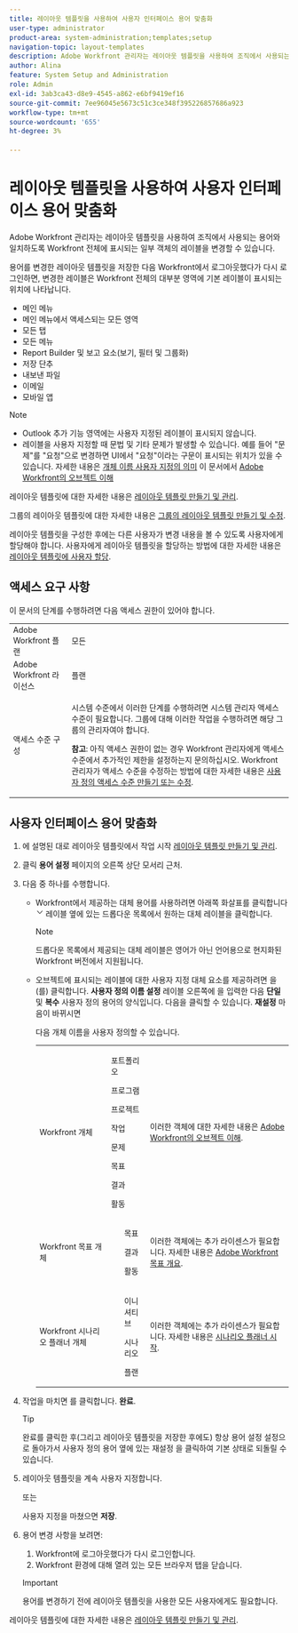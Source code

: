 ```yaml
---
title: 레이아웃 템플릿을 사용하여 사용자 인터페이스 용어 맞춤화
user-type: administrator
product-area: system-administration;templates;setup
navigation-topic: layout-templates
description: Adobe Workfront 관리자는 레이아웃 템플릿을 사용하여 조직에서 사용되는 용어와 일치하도록 Workfront 전체에 표시되는 일부 객체의 레이블을 변경할 수 있습니다.
author: Alina
feature: System Setup and Administration
role: Admin
exl-id: 3ab3ca43-d8e9-4545-a862-e6bf9419ef16
source-git-commit: 7ee96045e5673c51c3ce348f395226857686a923
workflow-type: tm+mt
source-wordcount: '655'
ht-degree: 3%

---
```


# 레이아웃 템플릿을 사용하여 사용자 인터페이스 용어 맞춤화

Adobe Workfront 관리자는 레이아웃 템플릿을 사용하여 조직에서 사용되는 용어와 일치하도록 Workfront 전체에 표시되는 일부 객체의 레이블을 변경할 수 있습니다.

용어를 변경한 레이아웃 템플릿을 저장한 다음 Workfront에서 로그아웃했다가 다시 로그인하면, 변경한 레이블은 Workfront 전체의 대부분 영역에 기본 레이블이 표시되는 위치에 나타납니다.

* 메인 메뉴
* 메인 메뉴에서 액세스되는 모든 영역
* 모든 탭
* 모든 메뉴
* Report Builder 및 보고 요소(보기, 필터 및 그룹화)
* 저장 단추
* 내보낸 파일
* 이메일
* 모바일 앱

>[!NOTE]
>
>* Outlook 추가 기능 영역에는 사용자 지정된 레이블이 표시되지 않습니다.
>* 레이블을 사용자 지정할 때 문법 및 기타 문제가 발생할 수 있습니다. 예를 들어 &quot;문제&quot;를 &quot;요청&quot;으로 변경하면 UI에서 &quot;요청&quot;이라는 구문이 표시되는 위치가 있을 수 있습니다. 자세한 내용은 [개체 이름 사용자 지정의 의미](../../../workfront-basics/navigate-workfront/workfront-navigation/understand-objects.md#implications-of-customizing-object-names) 이 문서에서 [Adobe Workfront의 오브젝트 이해](../../../workfront-basics/navigate-workfront/workfront-navigation/understand-objects.md)
>

레이아웃 템플릿에 대한 자세한 내용은 [레이아웃 템플릿 만들기 및 관리](../../../administration-and-setup/customize-workfront/use-layout-templates/create-and-manage-layout-templates.md).

그룹의 레이아웃 템플릿에 대한 자세한 내용은 [그룹의 레이아웃 템플릿 만들기 및 수정](../../../administration-and-setup/manage-groups/work-with-group-objects/create-and-modify-a-groups-layout-templates.md).

레이아웃 템플릿을 구성한 후에는 다른 사용자가 변경 내용을 볼 수 있도록 사용자에게 할당해야 합니다. 사용자에게 레이아웃 템플릿을 할당하는 방법에 대한 자세한 내용은 [레이아웃 템플릿에 사용자 할당](../use-layout-templates/assign-users-to-layout-template.md).

## 액세스 요구 사항

이 문서의 단계를 수행하려면 다음 액세스 권한이 있어야 합니다.

<table style="table-layout:auto"> 
 <col> 
 <col> 
 <tbody> 
  <tr> 
   <td role="rowheader">Adobe Workfront 플랜</td> 
   <td>모든</td> 
  </tr> 
  <tr> 
   <td role="rowheader">Adobe Workfront 라이선스</td> 
   <td>플랜</td> 
  </tr> 
  <tr> 
   <td role="rowheader">액세스 수준 구성</td> 
   <td> <p>시스템 수준에서 이러한 단계를 수행하려면 시스템 관리자 액세스 수준이 필요합니다.
그룹에 대해 이러한 작업을 수행하려면 해당 그룹의 관리자여야 합니다.</p> <p><b>참고</b>: 아직 액세스 권한이 없는 경우 Workfront 관리자에게 액세스 수준에서 추가적인 제한을 설정하는지 문의하십시오. Workfront 관리자가 액세스 수준을 수정하는 방법에 대한 자세한 내용은 <a href="../../../administration-and-setup/add-users/configure-and-grant-access/create-modify-access-levels.md" class="MCXref xref">사용자 정의 액세스 수준 만들기 또는 수정</a>.</p> </td> 
  </tr> 
 </tbody> 
</table>

## 사용자 인터페이스 용어 맞춤화

1. 에 설명된 대로 레이아웃 템플릿에서 작업 시작 [레이아웃 템플릿 만들기 및 관리](../../../administration-and-setup/customize-workfront/use-layout-templates/create-and-manage-layout-templates.md).
1. 클릭 **용어 설정** 페이지의 오른쪽 상단 모서리 근처.
1. 다음 중 하나를 수행합니다.

   * Workfront에서 제공하는 대체 용어를 사용하려면 아래쪽 화살표를 클릭합니다  ![](assets/dropdown-arrow.png) 레이블 옆에 있는 드롭다운 목록에서 원하는 대체 레이블을 클릭합니다.

     >[!NOTE]
     >
     >드롭다운 목록에서 제공되는 대체 레이블은 영어가 아닌 언어용으로 현지화된 Workfront 버전에서 지원됩니다.

   * 오브젝트에 표시되는 레이블에 대한 사용자 지정 대체 요소를 제공하려면 을(를) 클릭합니다. **사용자 정의 이름 설정** 레이블 오른쪽에 을 입력한 다음 **단일** 및 **복수** 사용자 정의 용어의 양식입니다. 다음을 클릭할 수 있습니다. **재설정** 마음이 바뀌시면

     다음 개체 이름을 사용자 정의할 수 있습니다.

     <table style="table-layout:auto">
      <col>
      <col>
      <col>
      <tbody>
       <tr>
        <td role="rowheader"><p>Workfront 개체</p></td>
        <td>
          <p>포트폴리오</p>
          <p>프로그램</p>
          <p>프로젝트</p>
          <p>작업</p>
          <p>문제</p>
          <p>목표</p>
          <p>결과</p>
          <p>활동</p>
         </ul></td>
        <td><p>이러한 객체에 대한 자세한 내용은 <a href="../../../workfront-basics/navigate-workfront/workfront-navigation/understand-objects.md" class="MCXref xref">Adobe Workfront의 오브젝트 이해</a>.</p></td>
       </tr>
       <tr>
        <td role="rowheader"><p>Workfront 목표 개체</p></td>
        <td>
         <ul>
          <p>목표</p>
          <p>결과</p>
          <p>활동</p>
         </ul></td>
        <td><p>이러한 객체에는 추가 라이센스가 필요합니다. 자세한 내용은 <a href="../../../workfront-goals/goal-management/wf-goals-overview.md" class="MCXref xref">Adobe Workfront 목표 개요</a>.</p></td>
       </tr>
       <tr data-mc-conditions="">
        <td role="rowheader"><p>Workfront 시나리오 플래너 개체</p></td>
        <td>
         <ul>
          <p>이니셔티브</p>
          <p>시나리오</p>
          <p>플랜 </p>
         </ul></td>
        <td><p>이러한 객체에는 추가 라이센스가 필요합니다. 자세한 내용은 <a href="../../../scenario-planner/get-started-with-scenario-planning.md" class="MCXref xref">시나리오 플래너 시작</a>.</p></td>
       </tr>
      </tbody>
     </table>

1. 작업을 마치면 를 클릭합니다. **완료**.

   >[!TIP]
   >
   >완료를 클릭한 후(그리고 레이아웃 템플릿을 저장한 후에도) 항상 용어 설정 설정으로 돌아가서 사용자 정의 용어 옆에 있는 재설정 을 클릭하여 기본 상태로 되돌릴 수 있습니다.

1. 레이아웃 템플릿을 계속 사용자 지정합니다.

   또는

   사용자 지정을 마쳤으면 **저장**.

1. 용어 변경 사항을 보려면:

   1. Workfront에 로그아웃했다가 다시 로그인합니다.
   1. Workfront 환경에 대해 열려 있는 모든 브라우저 탭을 닫습니다.

   >[!IMPORTANT]
   >
   >용어를 변경하기 전에 레이아웃 템플릿을 사용한 모든 사용자에게도 필요합니다.

레이아웃 템플릿에 대한 자세한 내용은 [레이아웃 템플릿 만들기 및 관리](../../../administration-and-setup/customize-workfront/use-layout-templates/create-and-manage-layout-templates.md).
